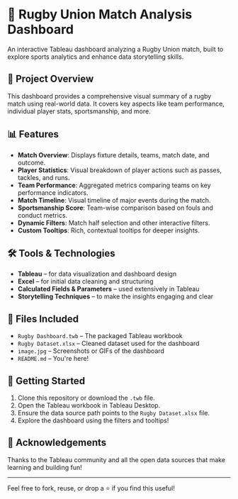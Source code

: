 # 🏉 Rugby Union Match Analysis Dashboard

An interactive Tableau dashboard analyzing a Rugby Union match, built to explore sports analytics and enhance data storytelling skills.

## 📌 Project Overview

This dashboard provides a comprehensive visual summary of a rugby match using real-world data. It covers key aspects like team performance, individual player stats, sportsmanship, and more.

## 📊 Features

- **Match Overview**: Displays fixture details, teams, match date, and outcome.
- **Player Statistics**: Visual breakdown of player actions such as passes, tackles, and runs.
- **Team Performance**: Aggregated metrics comparing teams on key performance indicators.
- **Match Timeline**: Visual timeline of major events during the match.
- **Sportsmanship Score**: Team-wise comparison based on fouls and conduct metrics.
- **Dynamic Filters**: Match half selection and other interactive filters.
- **Custom Tooltips**: Rich, contextual tooltips for deeper insights.

## 🛠️ Tools & Technologies

- **Tableau** – for data visualization and dashboard design  
- **Excel** – for initial data cleaning and structuring  
- **Calculated Fields & Parameters** – used extensively in Tableau  
- **Storytelling Techniques** – to make the insights engaging and clear  

## 📁 Files Included

- `Rugby Dashboard.twb` – The packaged Tableau workbook  
- `Rugby Dataset.xlsx` – Cleaned dataset used for the dashboard  
- `image.jpg` – Screenshots or GIFs of the dashboard  
- `README.md` – You're here!

## 🚀 Getting Started

1. Clone this repository or download the `.twb` file.
2. Open the Tableau workbook in Tableau Desktop.
3. Ensure the data source path points to the `Rugby Dataset.xlsx` file.
4. Explore the dashboard using the filters and tooltips!

## 🤝 Acknowledgements

Thanks to the Tableau community and all the open data sources that make learning and building fun!

---

Feel free to fork, reuse, or drop a ⭐️ if you find this useful!

